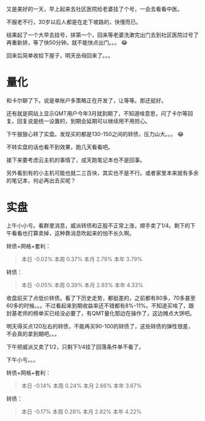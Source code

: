 又是美好的一天，早上起来去社区医院给老婆挂了个号，一会去看看中医。

不服老不行，30岁以后人都是在走下坡路的，快慢而已。

结果起了一个大早去挂号，排第一个，回来等老婆洗漱完出门去到社区医院过号了再重新排，等了快50分钟。就不能快点出门。。。 :joy:

回来后简单收拾下屋子，明天岳母回来了。。。

# 量化

和卡尔聊了下。说是单账户多策略正在开发了，让等等。那还挺好。

还有就是网站上显示QMT用户今年3月就到期了，不知道啥意思，问了卡尔等回复。回复说是统一设置的，到期会延期可以继续用不用担心。

下午狠狠心转了实盘。发现买的都是130-150之间的转债，压力山大。。。 :joy:

不转实盘的话也看不到效果，跑几天看看吧。

接下来要考虑云主机的事情了，成天跑笔记本也不是回事。

另外看到有的小主机可能也就二三百块，其实也不是不行。或者家里本来就有多余的笔记本，何必再出去买呢？ 

# 实盘


上午小小亏。看群里消息，威派转债和正股不正常上涨，顺手卖了1/4。剩下的下午看看也打算卖掉，这种靠消息吹起来的怕不长久啊。

转债+网格+套利：

>本日	-0.02%	本周	0.37%	本月	2.79%	本年	3.79%
                            
                            
转债：                           
                            
> 本日	-0.05%	本周	0.39%	本月	2.93%	本年	4.33%


收盘前买了点低价转债。看了下历史走势，都挺差的，之前都有80多，70多甚至60多的时候。。。不过看起来到期收益率还不错都有8%-11%。不知道买啥了，跟封基老师的榜单买已经没必要了，有QMT量化那边在操作了，这边摊点大饼吧。

明天得买点120左右的转债，不能再买90-100的转债了，这些转债的弹性很差，不会真的拿到期吧。。。

下午把威派又卖了1/2，只剩下1/4挂了回落条件单不看了。

下午小亏。。。

转债+网格+套利：

>本日	-0.14%	本周	0.24%	本月	2.66%	本年	3.67%

转债：                           
                            
>本日	-0.17%	本周	0.28%	本月	2.82%	本年	4.22%
